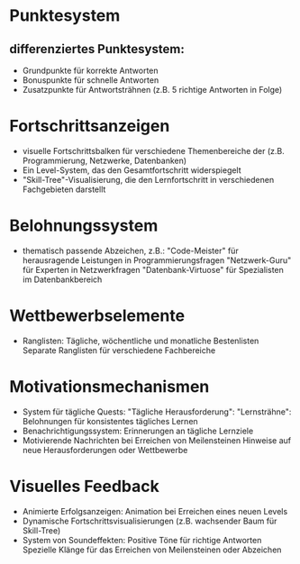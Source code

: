 # Punktesystem
## differenziertes Punktesystem:
* Grundpunkte für korrekte Antworten
* Bonuspunkte für schnelle Antworten
* Zusatzpunkte für Antwortsträhnen (z.B. 5 richtige Antworten in Folge)
   
# Fortschrittsanzeigen

* visuelle Fortschrittsbalken für verschiedene Themenbereiche der (z.B. Programmierung, Netzwerke, Datenbanken)
* Ein Level-System, das den Gesamtfortschritt widerspiegelt
* "Skill-Tree"-Visualisierung, die den Lernfortschritt in verschiedenen Fachgebieten darstellt

# Belohnungssystem

* thematisch passende Abzeichen, z.B.:
"Code-Meister" für herausragende Leistungen in Programmierungsfragen
        "Netzwerk-Guru" für Experten in Netzwerkfragen
        "Datenbank-Virtuose" für Spezialisten im Datenbankbereich
    

# Wettbewerbselemente

* Ranglisten:
Tägliche, wöchentliche und monatliche Bestenlisten
Separate Ranglisten für verschiedene Fachbereiche


# Motivationsmechanismen

* System für tägliche Quests:
"Tägliche Herausforderung": 
"Lernsträhne": Belohnungen für konsistentes tägliches Lernen
* Benachrichtigungssystem:
Erinnerungen an tägliche Lernziele
* Motivierende Nachrichten bei Erreichen von Meilensteinen
Hinweise auf neue Herausforderungen oder Wettbewerbe

# Visuelles Feedback

* Animierte Erfolgsanzeigen:
Animation bei Erreichen eines neuen Levels
* Dynamische Fortschrittsvisualisierungen (z.B. wachsender Baum für Skill-Tree)
* System von Soundeffekten:
Positive Töne für richtige Antworten
Spezielle Klänge für das Erreichen von Meilensteinen oder Abzeichen


